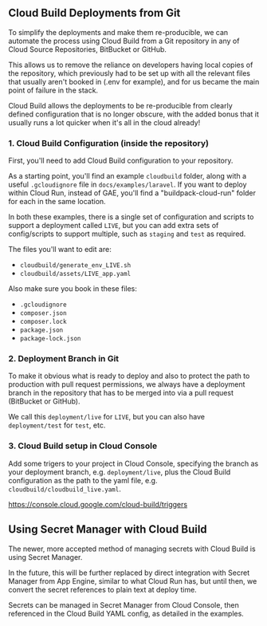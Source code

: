 ## Cloud Build Deployments from Git

To simplify the deployments and make them re-producible, we can automate the process using Cloud Build from a Git repository in any of Cloud Source Repositories, BitBucket or GitHub.

This allows us to remove the reliance on developers having local copies of the repository, which previously had to be set up with all the relevant files that usually aren't booked in (.env for example), and for us became the main point of failure in the stack.

Cloud Build allows the deployments to be re-producible from clearly defined configuration that is no longer obscure, with the added bonus that it usually runs a lot quicker when it's all in the cloud already!

### 1. Cloud Build Configuration (inside the repository)
First, you'll need to add Cloud Build configuration to your repository.

As a starting point, you'll find an example `cloudbuild` folder, along with a useful `.gcloudignore` file in `docs/examples/laravel`. If you want to deploy within Cloud Run, instead of GAE, you'll find a "buildpack-cloud-run" folder for each in the same location.

In both these examples, there is a single set of configuration and scripts to support a deployment called `LIVE`, but you can add extra sets of config/scripts to support multiple, such as `staging` and `test` as required.

The files you'll want to edit are:

* `cloudbuild/generate_env_LIVE.sh`
* `cloudbuild/assets/LIVE_app.yaml`

Also make sure you book in these files:

* `.gcloudignore`
* `composer.json`
* `composer.lock`
* `package.json`
* `package-lock.json`

### 2. Deployment Branch in Git
To make it obvious what is ready to deploy and also to protect the path to production with pull request permissions, we always have a deployment branch in the repository that has to be merged into via a pull request (BitBucket or GitHub).

We call this `deployment/live` for `LIVE`, but you can also have `deployment/test` for `test`, etc.

### 3. Cloud Build setup in Cloud Console

Add some trigers to your project in Cloud Console, specifying the branch as your deployment branch, e.g. `deployment/live`, plus the Cloud Build configuration as the path to the yaml file, e.g. `cloudbuild/cloudbuild_live.yaml`.


https://console.cloud.google.com/cloud-build/triggers

## Using Secret Manager with Cloud Build

The newer, more accepted method of managing secrets with Cloud Build is using Secret Manager.

In the future, this will be further replaced by direct integration with Secret Manager from App Engine, similar to what Cloud Run has, but until then, we convert the secret references to plain text at deploy time.

Secrets can be managed in Secret Manager from Cloud Console, then referenced in the Cloud Build YAML config, as detailed in the examples.